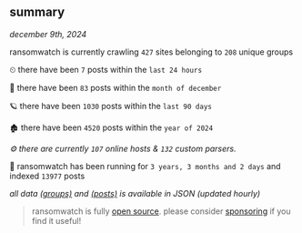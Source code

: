 
## summary
_december 9th, 2024_

ransomwatch is currently crawling `427` sites belonging to `208` unique groups

⏲ there have been `7` posts within the `last 24 hours`

🦈 there have been `83` posts within the `month of december`

🪐 there have been `1030` posts within the `last 90 days`

🏚 there have been `4520` posts within the `year of 2024`

_⚙️ there are currently `107` online hosts & `132` custom parsers._

🦕 ransomwatch has been running for `3 years, 3 months and 2 days` and indexed `13977` posts

_all data  [(groups)](http://ransomwhat.telemetry.ltd/groups) and [(posts)](http://ransomwhat.telemetry.ltd/posts) is available in JSON (updated hourly)_

> ransomwatch is fully [open source](https://github.com/joshhighet/ransomwatch#ransomwatch--). please consider [sponsoring](https://github.com/sponsors/joshhighet) if you find it useful!
